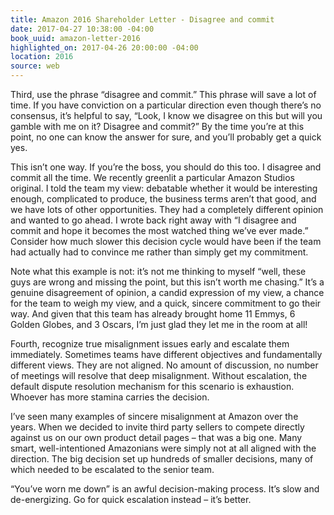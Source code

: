 ```yaml
---
title: Amazon 2016 Shareholder Letter - Disagree and commit
date: 2017-04-27 10:38:00 -04:00
book_uuid: amazon-letter-2016
highlighted_on: 2017-04-26 20:00:00 -04:00
location: 2016
source: web
---
```


Third, use the phrase “disagree and commit.” This phrase will save a lot of time. If you have conviction on a particular direction even though there’s no consensus, it’s helpful to say, “Look, I know we disagree on this but will you gamble with me on it? Disagree and commit?” By the time you’re at this point, no one can know the answer for sure, and you’ll probably get a quick yes.

This isn’t one way. If you’re the boss, you should do this too. I disagree and commit all the time. We recently greenlit a particular Amazon Studios original. I told the team my view: debatable whether it would be interesting enough, complicated to produce, the business terms aren’t that good, and we have lots of other opportunities. They had a completely different opinion and wanted to go ahead. I wrote back right away with “I disagree and commit and hope it becomes the most watched thing we’ve ever made.” Consider how much slower this decision cycle would have been if the team had actually had to convince me rather than simply get my commitment.

Note what this example is not: it’s not me thinking to myself “well, these guys are wrong and missing the point, but this isn’t worth me chasing.” It’s a genuine disagreement of opinion, a candid expression of my view, a chance for the team to weigh my view, and a quick, sincere commitment to go their way. And given that this team has already brought home 11 Emmys, 6 Golden Globes, and 3 Oscars, I’m just glad they let me in the room at all!

Fourth, recognize true misalignment issues early and escalate them immediately. Sometimes teams have different objectives and fundamentally different views. They are not aligned. No amount of discussion, no number of meetings will resolve that deep misalignment. Without escalation, the default dispute resolution mechanism for this scenario is exhaustion. Whoever has more stamina carries the decision.

I’ve seen many examples of sincere misalignment at Amazon over the years. When we decided to invite third party sellers to compete directly against us on our own product detail pages – that was a big one. Many smart, well-intentioned Amazonians were simply not at all aligned with the direction. The big decision set up hundreds of smaller decisions, many of which needed to be escalated to the senior team.

“You’ve worn me down” is an awful decision-making process. It’s slow and de-energizing. Go for quick escalation instead – it’s better.